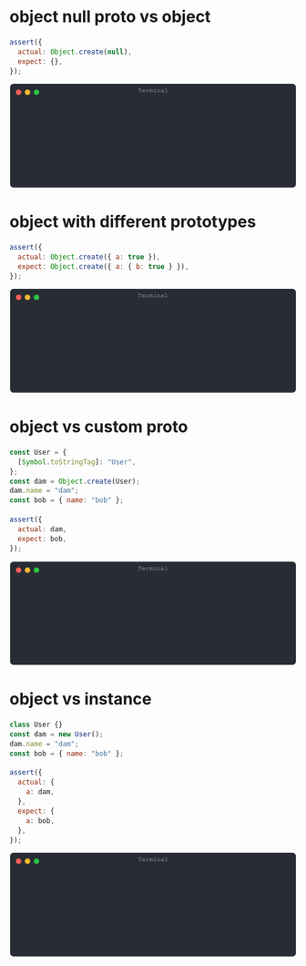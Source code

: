 # object null proto vs object

```js
assert({
  actual: Object.create(null),
  expect: {},
});
```

![img](<./prototype/object null proto vs object.svg>)

# object with different prototypes

```js
assert({
  actual: Object.create({ a: true }),
  expect: Object.create({ a: { b: true } }),
});
```

![img](<./prototype/object with different prototypes.svg>)

# object vs custom proto

```js
const User = {
  [Symbol.toStringTag]: "User",
};
const dam = Object.create(User);
dam.name = "dam";
const bob = { name: "bob" };

assert({
  actual: dam,
  expect: bob,
});
```

![img](<./prototype/object vs custom proto.svg>)

# object vs instance

```js
class User {}
const dam = new User();
dam.name = "dam";
const bob = { name: "bob" };

assert({
  actual: {
    a: dam,
  },
  expect: {
    a: bob,
  },
});
```

![img](<./prototype/object vs instance.svg>)

